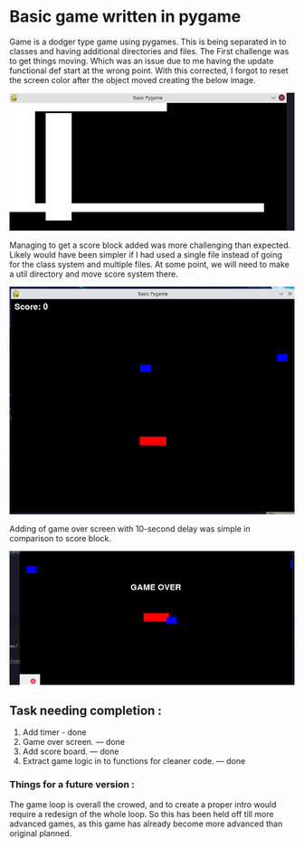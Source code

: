 # Basic game written in pygame

Game is a dodger type game using pygames. This is being separated in to classes and having additional directories and 
files. The First challenge was to get things moving. Which was an issue due to me having the update functional def start at 
the wrong point. With this corrected, I forgot to reset the screen color after the object moved creating the below image. 

![Screenshot_20240217_202825.png](readme_resources/Screenshot_20240217_202825.png)

Managing to get a score block added was more challenging than expected.
Likely would have been simpler if 
I had used a single file instead of going for the class system and multiple files.
At some point, we will need to make a 
util directory and move score system there. 

![Screenshot_20240223_220955.png](readme_resources/Screenshot_20240223_220955.png)

Adding of game over screen with 10-second delay was simple in comparison to score block.

![Screenshot_20240224_212258.png](readme_resources/Screenshot_20240224_212258.png)

## Task needing completion :

1. Add timer - done
2. Game over screen. — done
3. Add score board. — done
4. Extract game logic in to functions for cleaner code. — done


### Things for a future version :

The game loop is overall the crowed, and to create a proper intro would require a redesign of the whole loop.
So this has been held off till more advanced games, as this game has already become more advanced than original planned.